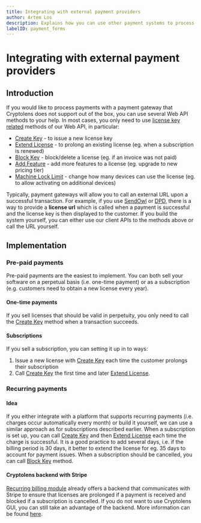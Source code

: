 ```yaml
---
title: Integrating with external payment providers
author: Artem Los
description: Explains how you can use other payment systems to process payments
labelID: payment_forms
---
```


# Integrating with external payment providers

## Introduction
If you would like to process payments with a payment gateway that Cryptolens does not support out of the box, you can
use several Web API methods to your help. In most cases, you only need to use [license key related](https://app.cryptolens.io/docs/api/v3/Key) methods
of our Web API, in particular:

* [Create Key](https://app.cryptolens.io/docs/api/v3/CreateKey) - to issue a new license key
* [Extend License](https://app.cryptolens.io/docs/api/v3/ExtendLicense) - to prolong an existing license (eg. when a subscription is renewed)
* [Block Key](https://app.cryptolens.io/docs/api/v3/BlockKey) - block/delete a license (eg. if an invoice was not paid) 
* [Add Feature](https://app.cryptolens.io/docs/api/v3/AddFeature) - add more features to a license (eg. upgrade to new pricing tier)
* [Machine Lock Limit](https://app.cryptolens.io/docs/api/v3/MachineLockLimit) - change how many devices can use the license (eg. to allow activating on additional devices)

Typically, payment gateways will allow you to call an external URL upon a successful transaction. For example, if you use [SendOwl](https://cryptolens.io/integrations/sendowl/) or [DPD](https://cryptolens.io/integrations/dpd-with-software-licensing/), there is a way to provide a **license url** which is called when a payment is successful and the license key is then displayed to the customer. If you build the system yourself, you can either use our client APIs to the methods above or call the URL yourself.

## Implementation

### Pre-paid payments
Pre-paid payments are the easiest to implement. You can both sell your software on a perpetual basis (i.e. one-time payment) or as a subscription (e.g. customers need to obtain a new license every year).

#### One-time payments
If you sell licenses that should be valid in perpetuity, you only need to call the [Create Key](https://app.cryptolens.io/docs/api/v3/CreateKey) method when a transaction succeeds.

#### Subscriptions
If you sell a subscription, you can setting it up in to ways:

1. Issue a new license with [Create Key](https://app.cryptolens.io/docs/api/v3/CreateKey) each time the customer prolongs their subscription
2. Call [Create Key](https://app.cryptolens.io/docs/api/v3/CreateKey) the first time and later [Extend License](https://app.cryptolens.io/docs/api/v3/ExtendLicense).

### Recurring payments

#### Idea
If you either integrate with a platform that supports recurring payments (i.e. charges occur automatically every month) or build it yourself, we can use a similar approach as for subscriptions described earlier. When a subscription is set up, you can call [Create Key](https://app.cryptolens.io/docs/api/v3/CreateKey) and then [Extend License](https://app.cryptolens.io/docs/api/v3/ExtendLicense) each time the charge is successful. It is a good practice to add several days, i.e. if the billing period is 30 days, it better to extend the license for eg. 35 days to account for payment issues. When a subscription should be cancelled, you can call [Block Key](https://app.cryptolens.io/docs/api/v3/BlockKey) method.

#### Cryptolens backend with Stripe
[Recurring billing module](/recurring-payments/index) already offers a backend that communicates with Stripe to ensure that licenses are prolonged if a payment is received and blocked if a subscription is cancelled. If you do not want to use Cryptolens GUI, you can still take an advantage of the backend. More information can be found [here](/recurring-payments/custom-interface).
